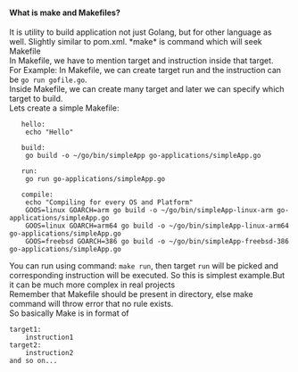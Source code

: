 <h4>What is make and Makefiles?</h4> 
It is utility to build application not just Golang, but for other language as well. Slightly similar to 
pom.xml.
*make* is command which will seek Makefile</br>  
In Makefile, we have to mention target and instruction inside that target.</br>  
For Example: In Makefile, we can create target run and the instruction can be <code>go run gofile.go</code>.</br>
Inside Makefile, we can create many target and later we can specify which target to build.  
</br>
Lets create a simple Makefile: </br>  

```
   hello:
   	echo "Hello"
   
   build:
   	go build -o ~/go/bin/simpleApp go-applications/simpleApp.go
   
   run:
   	go run go-applications/simpleApp.go
   
   compile:
   	echo "Compiling for every OS and Platform"
   	GOOS=linux GOARCH=arm go build -o ~/go/bin/simpleApp-linux-arm go-applications/simpleApp.go
   	GOOS=linux GOARCH=arm64 go build -o ~/go/bin/simpleApp-linux-arm64 go-applications/simpleApp.go
   	GOOS=freebsd GOARCH=386 go build -o ~/go/bin/simpleApp-freebsd-386 go-applications/simpleApp.go
```

You can run using command: <code>make run</code>, then target <code>run</code> will be picked and corresponding 
instruction will be executed. So this is simplest example.But it can be much more complex in real projects      </br>
Remember that Makefile should be present in directory, else make command will throw error that no rule exists.</br>
So basically Make is in format of
```
target1:
	instruction1
target2:
	instruction2
and so on...
```
